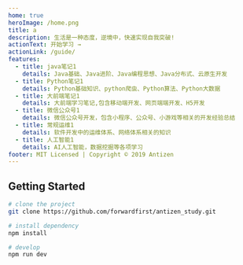 ```yaml
---
home: true
heroImage: /home.png
title: a
description: 生活是一种态度，逆境中，快速实现自我突破!
actionText: 开始学习 →
actionLink: /guide/
features:
  - title: java笔记1
    details: Java基础、Java进阶、Java编程思想、Java分布式、云原生开发
  - title: Python笔记1
    details: Python基础知识、python爬虫、Python算法、Python大数据
  - title: 大前端笔记1
    details: 大前端学习笔记,包含移动端开发、网页端端开发、H5开发
  - title: 微信公众号1
    details: 微信公众号开发，包含小程序、公众号、小游戏等相关的开发经验总结
  - title: 常规运维1
    details: 软件开发中的运维体系、网络体系相关的知识
  - title: 人工智能1
    details: AI人工智能，数据挖掘等各项学习
footer: MIT Licensed | Copyright © 2019 Antizen
---
```


## Getting Started

```bash
# clone the project
git clone https://github.com/forwardfirst/antizen_study.git

# install dependency
npm install

# develop
npm run dev
```
